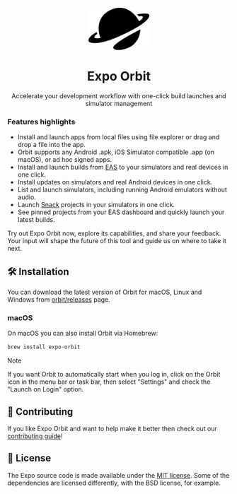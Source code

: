 <p align="center">
  <picture >
    <source height="96" media="(prefers-color-scheme: dark)" srcset="./.github/resources/banner-dark.png">
    <img height="96" alt="Expo Orbit" src="./.github/resources/banner-light.png">
  </picture>
  <h1 align="center">Expo Orbit</h1>
</p>

<p align="center">Accelerate your development workflow with one-click build launches and simulator management</p>

### Features highlights

* Install and launch apps from local files using file explorer or drag and drop a file into the app.
* Orbit supports any Android .apk, iOS Simulator compatible .app (on macOS), or ad hoc signed apps.
* Install and launch builds from [EAS](https://expo.dev/eas) to your simulators and real devices in one click.
* Install updates on simulators and real Android devices in one click.
* List and launch simulators, including running Android emulators without audio.
* Launch [Snack](https://snack.expo.dev/) projects in your simulators in one click.
* See pinned projects from your EAS dashboard and quickly launch your latest builds.

Try out Expo Orbit now, explore its capabilities, and share your feedback. Your input will shape the future of this tool and guide us on where to take it next.

## 🛠️ Installation

You can download the latest version of Orbit for macOS, Linux and Windows from [orbit/releases](https://github.com/expo/eas-menu-bar/releases) page.

### macOS

On macOS you can also install Orbit via Homebrew:

```sh
brew install expo-orbit
```

> [!note]
> If you want Orbit to automatically start when you log in, click on the Orbit icon in the menu bar or task bar, then select "Settings" and check the "Launch on Login" option.

## 👏 Contributing

If you like Expo Orbit and want to help make it better then check out our [contributing guide](./CONTRIBUTING.md)!

## 📄 License

The Expo source code is made available under the [MIT license](LICENSE). Some of the dependencies are licensed differently, with the BSD license, for example.
